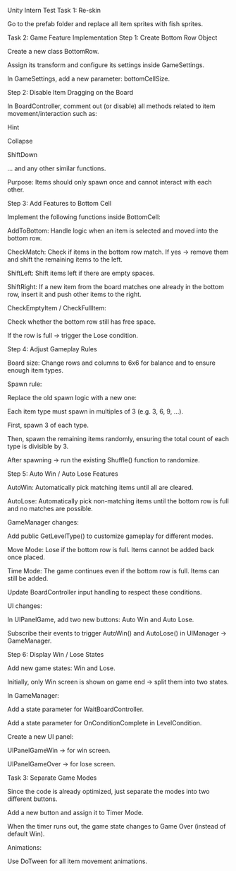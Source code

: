 Unity Intern Test
Task 1: Re-skin

Go to the prefab folder and replace all item sprites with fish sprites.

Task 2: Game Feature Implementation
Step 1: Create Bottom Row Object

Create a new class BottomRow.

Assign its transform and configure its settings inside GameSettings.

In GameSettings, add a new parameter: bottomCellSize.

Step 2: Disable Item Dragging on the Board

In BoardController, comment out (or disable) all methods related to item movement/interaction such as:

Hint

Collapse

ShiftDown

… and any other similar functions.

Purpose: Items should only spawn once and cannot interact with each other.

Step 3: Add Features to Bottom Cell

Implement the following functions inside BottomCell:

AddToBottom: Handle logic when an item is selected and moved into the bottom row.

CheckMatch: Check if items in the bottom row match. If yes → remove them and shift the remaining items to the left.

ShiftLeft: Shift items left if there are empty spaces.

ShiftRight: If a new item from the board matches one already in the bottom row, insert it and push other items to the right.

CheckEmptyItem / CheckFullItem:

Check whether the bottom row still has free space.

If the row is full → trigger the Lose condition.

Step 4: Adjust Gameplay Rules

Board size: Change rows and columns to 6x6 for balance and to ensure enough item types.

Spawn rule:

Replace the old spawn logic with a new one:

Each item type must spawn in multiples of 3 (e.g. 3, 6, 9, …).

First, spawn 3 of each type.

Then, spawn the remaining items randomly, ensuring the total count of each type is divisible by 3.

After spawning → run the existing Shuffle() function to randomize.

Step 5: Auto Win / Auto Lose Features

AutoWin: Automatically pick matching items until all are cleared.

AutoLose: Automatically pick non-matching items until the bottom row is full and no matches are possible.

GameManager changes:

Add public GetLevelType() to customize gameplay for different modes.

Move Mode: Lose if the bottom row is full. Items cannot be added back once placed.

Time Mode: The game continues even if the bottom row is full. Items can still be added.

Update BoardController input handling to respect these conditions.

UI changes:

In UIPanelGame, add two new buttons: Auto Win and Auto Lose.

Subscribe their events to trigger AutoWin() and AutoLose() in UIManager → GameManager.

Step 6: Display Win / Lose States

Add new game states: Win and Lose.

Initially, only Win screen is shown on game end → split them into two states.

In GameManager:

Add a state parameter for WaitBoardController.

Add a state parameter for OnConditionComplete in LevelCondition.

Create a new UI panel:

UIPanelGameWin → for win screen.

UIPanelGameOver → for lose screen.

Task 3: Separate Game Modes

Since the code is already optimized, just separate the modes into two different buttons.

Add a new button and assign it to Timer Mode.

When the timer runs out, the game state changes to Game Over (instead of default Win).

Animations:

Use DoTween for all item movement animations.
